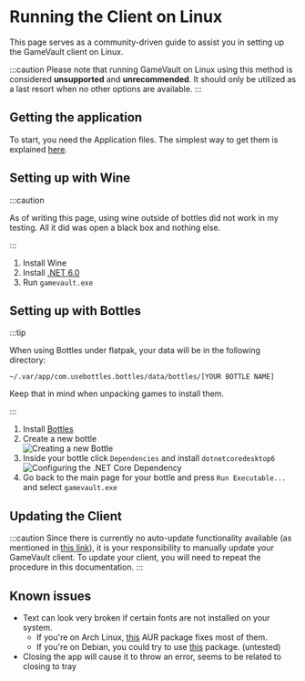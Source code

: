 # Running the Client on Linux

This page serves as a community-driven guide to assist you in setting up the GameVault client on Linux.

:::caution
Please note that running GameVault on Linux using this method is considered **unsupported** and **unrecommended**. It should only be utilized as a last resort when no other options are available.
:::

## Getting the application

To start, you need the Application files. The simplest way to get them is explained [here](../client-docs/setup.md#option-1-obtain-pre-built-artifacts-from-github).

## Setting up with Wine

:::caution

As of writing this page, using wine outside of bottles did not work in my testing. All it did was open a black box and nothing else.

:::

1. Install Wine
2. Install [.NET 6.0](https://dotnet.microsoft.com/en-us/download/dotnet/6.0)
3. Run `gamevault.exe`

## Setting up with Bottles

:::tip

When using Bottles under flatpak, your data will be in the following directory:

`~/.var/app/com.usebottles.bottles/data/bottles/[YOUR BOTTLE NAME]`

Keep that in mind when unpacking games to install them.

:::

1. Install [Bottles](https://usebottles.com/)
2. Create a new bottle  
   ![Creating a new Bottle](/img/linux/bottles/make_bottle.png)
3. Inside your bottle click `Dependencies` and install `dotnetcoredesktop6`  
   ![Configuring the .NET Core Dependency](/img/linux/bottles/dotnet.png)
4. Go back to the main page for your bottle and press `Run Executable...` and select `gamevault.exe`

## Updating the Client

:::caution
Since there is currently no auto-update functionality available (as mentioned in [this link](../client-docs/updating-client.md#other-sources)), it is your responsibility to manually update your GameVault client. To update your client, you will need to repeat the procedure in this documentation.
:::

## Known issues

- Text can look very broken if certain fonts are not installed on your system.
  - If you're on Arch Linux, [this](https://aur.archlinux.org/packages/ttf-ms-win11-auto) AUR package fixes most of them.
  - If you're on Debian, you could try to use [this](https://packages.debian.org/ttf-mscorefonts-installer) package. (untested)
- Closing the app will cause it to throw an error, seems to be related to closing to tray
